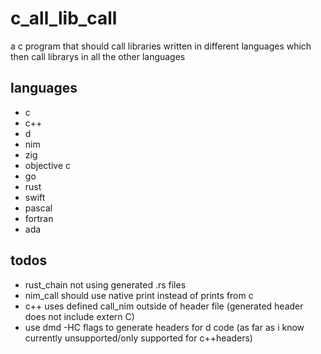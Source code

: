 # c_all_lib_call

a c program that should call libraries written in different languages which then call librarys in all the other languages

## languages

- c
- c++
- d
- nim
- zig
- objective c
- go
- rust
- swift
- pascal
- fortran
- ada

## todos

- rust_chain not using generated .rs files
- nim_call should use native print instead of prints from c
- c++ uses defined call_nim outside of header file (generated header does not include extern C)
- use dmd -HC flags to generate headers for d code (as far as i know currently unsupported/only supported for c++headers)

